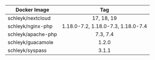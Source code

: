 
| Docker Image        |      Tag                           |
|---------------------|:----------------------------------:|
| schleyk/nextcloud   | 17, 18, 19                         |
| schleyk/nginx-php   | 1.18.0-7.2, 1.18.0-7.3, 1.18.0-7.4 |
| schleyk/apache-php  | 7.3, 7.4
| schleyk/guacamole   | 1.2.0                         |
| schleyk/syspass     | 3.1.1                         |
